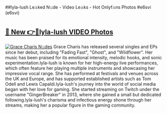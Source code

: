 ##lyla-lush Le𝚊ked N𝚞de - Video Le𝚊ks - Hot Onlyf𝚊ns Photos #e6svi (e6svi)

# <h2><a href="https://mediaupload.pro?title=lyla-lush&ref=9FEB">🔗 New 👉🔴lyla-lush VIDEO Photos</a></h2>

[![Grace Charis N𝚞des](https://i.imgur.com/rIISA9y.gif)](https://mediaupload.pro?title=lyla-lush&ref=9FEB)
Grace Charis has released several singles and EPs since her debut, including "Fading Fast", "Ghost", and "Wildflower". Her music has been praised for its emotional intensity, melodic hooks, and sonic experimentation.lyla-lush is known for her high-energy live performances, which often feature her playing multiple instruments and showcasing her impressive vocal range. She has performed at festivals and venues across the UK and Europe, and has supported established artists such as Tom Odell and Lewis Capaldi.lyla-lush's journey into the world of social media began with her love for gaming. She started streaming on Twitch under the username "GingerBreaker" in 2013, where she gained a small but dedicated following.lyla-lush's charisma and infectious energy shone through her streams, making her a popular figure in the gaming community.